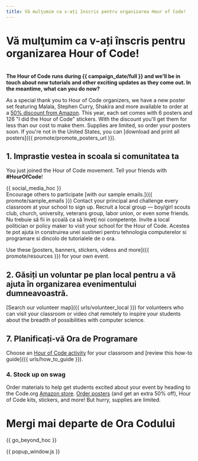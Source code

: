 ```yaml
---
title: Vă mulţumim ca v-ați înscris pentru organizarea Hour of Code!
---
```


# Vă mulţumim ca v-ați înscris pentru organizarea Hour of Code!

<br /> **The Hour of Code runs during {{ campaign_date/full }} and we'll be in touch about new tutorials and other exciting updates as they come out. In the meantime, what can you do now?**

As a special thank you to Hour of Code organizers, we have a new poster set featuring Malala, Stephen Curry, Shakira and more available to order at a [50% discount from Amazon](https://www.amazon.com/promocode/A3QAYNZUZTSSNQ). This year, each set comes with 6 posters and 126 "I did the Hour of Code" stickers. With the discount you'll get them for less than our cost to make them. Supplies are limited, so order your posters soon. If you're not in the United States, you can [download and print all posters]({{ promote/promote_posters_url }}).

## 1. Imprastie vestea in scoala si comunitatea ta

You just joined the Hour of Code movement. Tell your friends with **#HourOfCode**!

{{ social_media_hoc }} <br /> Encourage others to participate [with our sample emails.]({{ promote/sample_emails }}) Contact your principal and challenge every classroom at your school to sign up. Recruit a local group — boy/girl scouts club, church, university, veterans group, labor union, or even some friends. Nu trebuie să fii in şcoală ca să înveţi noi competenţe. Invite a local politician or policy maker to visit your school for the Hour of Code. Acestea te pot ajuta in construirea unei sustineri pentru tehnologia computerelor si programare si dincolo de tutorialele de o ora.

Use these [posters, banners, stickers, videos and more]({{ promote/resources }}) for your own event.

## 2. Găsiți un voluntar pe plan local pentru a vă ajuta în organizarea evenimentului dumneavoastră.

[Search our volunteer map]({{ urls/volunteer_local }}) for volunteers who can visit your classroom or video chat remotely to inspire your students about the breadth of possibilities with computer science.

## 7. Planificați-vă Ora de Programare

Choose an [Hour of Code activity](https://hourofcode.com/learn) for your classroom and [review this how-to guide]({{ urls/how_to_guide }}).

### 4. Stock up on swag

Order materials to help get students excited about your event by heading to the Code.org [Amazon store](https://www.amazon.com/stores/page/8557B2A6-EBF2-4C9F-95C5-C3256FBA0220). [Order posters](https://www.amazon.com/promocode/A3QAYNZUZTSSNQ) (and get an extra 50% off), Hour of Code kits, stickers, and more! But hurry, supplies are limited.

# Mergi mai departe de Ora Codului

{{ go_beyond_hoc }}

{{ popup_window.js }}